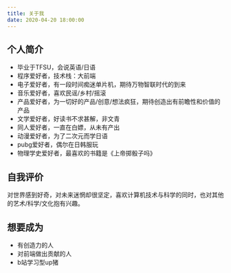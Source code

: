 ```yaml
---
title: 关于我
date: 2020-04-20 18:00:00
---
```


## 个人简介
* 毕业于TFSU，会说英语/日语
* 程序爱好者，技术栈：大前端
* 电子爱好者，有一段时间痴迷单片机，期待万物智联时代的到来
* 音乐爱好者，喜欢民谣/乡村/摇滚
* 产品爱好者，为一切好的产品/创意/想法疯狂，期待创造出有前瞻性和价值的产品
* 文学爱好者，好读书不求甚解，非文青
* 同人爱好者，一直在白嫖，从未有产出
* 动漫爱好者，为了二次元而学日语
* pubg爱好者，偶尔在日韩服玩
* 物理学史爱好者，最喜欢的书籍是《上帝掷骰子吗》

## 自我评价
对世界感到好奇，对未来迷惘却很坚定，喜欢计算机技术与科学的同时，也对其他的艺术/科学/文化抱有兴趣。

## 想要成为
* 有创造力的人
* 对前端做出贡献的人
* b站学习型up猪

